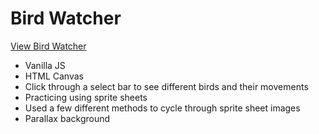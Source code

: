# Bird Watcher

[View Bird Watcher](https://brixsta.github.io/Bird-Watcher/)

- Vanilla JS
- HTML Canvas
- Click through a select bar to see different birds and their movements
- Practicing using sprite sheets
- Used a few different methods to cycle through sprite sheet images
- Parallax background

